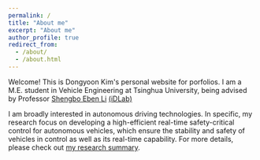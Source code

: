 ```yaml
---
permalink: /
title: "About me"
excerpt: "About me"
author_profile: true
redirect_from: 
  - /about/
  - /about.html
---
```

Welcome! This is Dongyoon Kim's personal website for porfolios.
I am a M.E. student in Vehicle Engineering at Tsinghua University, being advised by Professor [Shengbo Eben Li](https://scholar.google.com/citations?user=Dxiw1K8AAAAJ&hl=en) [(iDLab)](http://www.idlab-tsinghua.com/thulab/labweb/index.html)  

I am broadly interested in autonomous driving technologies. In specific, my research focus on developing a high-efficient real-time safety-critical control for autonomous vehicles, which ensure the stability and safety of vehicles in control as well as its real-time capability. For more details, please check out [my research summary](https://yoonkim.github.io/portfolio/).
